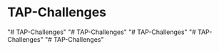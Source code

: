 # TAP-Challenges
"# TAP-Challenges" 
"# TAP-Challenges" 
"# TAP-Challenges" 
"# TAP-Challenges" 
"# TAP-Challenges" 
